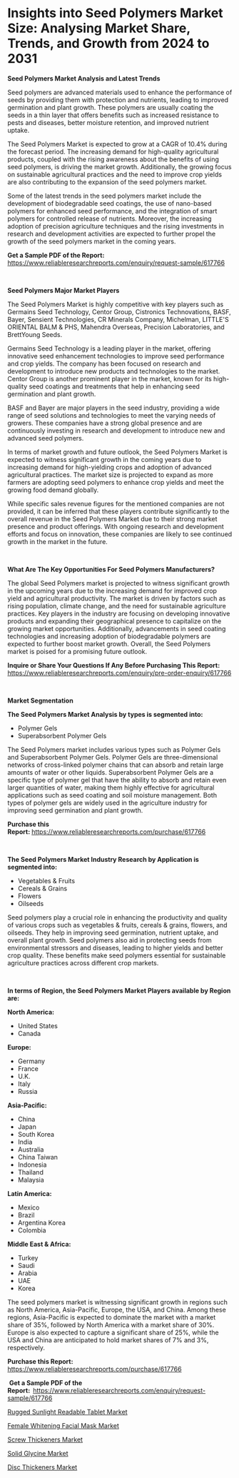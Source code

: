 <p><h1>Insights into Seed Polymers Market Size: Analysing Market Share, Trends, and Growth from 2024 to 2031</h1></p><p><strong>Seed Polymers Market Analysis and Latest Trends</strong></p>
<p><p>Seed polymers are advanced materials used to enhance the performance of seeds by providing them with protection and nutrients, leading to improved germination and plant growth. These polymers are usually coating the seeds in a thin layer that offers benefits such as increased resistance to pests and diseases, better moisture retention, and improved nutrient uptake.</p><p>The Seed Polymers Market is expected to grow at a CAGR of 10.4% during the forecast period. The increasing demand for high-quality agricultural products, coupled with the rising awareness about the benefits of using seed polymers, is driving the market growth. Additionally, the growing focus on sustainable agricultural practices and the need to improve crop yields are also contributing to the expansion of the seed polymers market.</p><p>Some of the latest trends in the seed polymers market include the development of biodegradable seed coatings, the use of nano-based polymers for enhanced seed performance, and the integration of smart polymers for controlled release of nutrients. Moreover, the increasing adoption of precision agriculture techniques and the rising investments in research and development activities are expected to further propel the growth of the seed polymers market in the coming years.</p></p>
<p><strong>Get a Sample PDF of the Report:&nbsp;</strong> <a href="https://www.reliableresearchreports.com/enquiry/request-sample/617766">https://www.reliableresearchreports.com/enquiry/request-sample/617766</a></p>
<p>&nbsp;</p>
<p><strong>Seed Polymers Major Market Players</strong></p>
<p><p>The Seed Polymers Market is highly competitive with key players such as Germains Seed Technology, Centor Group, Cistronics Technovations, BASF, Bayer, Sensient Technologies, CR Minerals Company, Michelman, LITTLE'S ORIENTAL BALM & PHS, Mahendra Overseas, Precision Laboratories, and BrettYoung Seeds. </p><p>Germains Seed Technology is a leading player in the market, offering innovative seed enhancement technologies to improve seed performance and crop yields. The company has been focused on research and development to introduce new products and technologies to the market. Centor Group is another prominent player in the market, known for its high-quality seed coatings and treatments that help in enhancing seed germination and plant growth.</p><p>BASF and Bayer are major players in the seed industry, providing a wide range of seed solutions and technologies to meet the varying needs of growers. These companies have a strong global presence and are continuously investing in research and development to introduce new and advanced seed polymers.</p><p>In terms of market growth and future outlook, the Seed Polymers Market is expected to witness significant growth in the coming years due to increasing demand for high-yielding crops and adoption of advanced agricultural practices. The market size is projected to expand as more farmers are adopting seed polymers to enhance crop yields and meet the growing food demand globally.</p><p>While specific sales revenue figures for the mentioned companies are not provided, it can be inferred that these players contribute significantly to the overall revenue in the Seed Polymers Market due to their strong market presence and product offerings. With ongoing research and development efforts and focus on innovation, these companies are likely to see continued growth in the market in the future.</p></p>
<p>&nbsp;</p>
<p><strong>What Are The Key Opportunities For Seed Polymers Manufacturers?</strong></p>
<p><p>The global Seed Polymers market is projected to witness significant growth in the upcoming years due to the increasing demand for improved crop yield and agricultural productivity. The market is driven by factors such as rising population, climate change, and the need for sustainable agriculture practices. Key players in the industry are focusing on developing innovative products and expanding their geographical presence to capitalize on the growing market opportunities. Additionally, advancements in seed coating technologies and increasing adoption of biodegradable polymers are expected to further boost market growth. Overall, the Seed Polymers market is poised for a promising future outlook.</p></p>
<p><strong>Inquire or Share Your Questions If Any Before Purchasing This Report:</strong> <a href="https://www.reliableresearchreports.com/enquiry/pre-order-enquiry/617766">https://www.reliableresearchreports.com/enquiry/pre-order-enquiry/617766</a></p>
<p>&nbsp;</p>
<p><strong>Market Segmentation</strong></p>
<p><strong>The Seed Polymers Market Analysis by types is segmented into:</strong></p>
<p><ul><li>Polymer Gels</li><li>Superabsorbent Polymer Gels</li></ul></p>
<p><p>The Seed Polymers market includes various types such as Polymer Gels and Superabsorbent Polymer Gels. Polymer Gels are three-dimensional networks of cross-linked polymer chains that can absorb and retain large amounts of water or other liquids. Superabsorbent Polymer Gels are a specific type of polymer gel that have the ability to absorb and retain even larger quantities of water, making them highly effective for agricultural applications such as seed coating and soil moisture management. Both types of polymer gels are widely used in the agriculture industry for improving seed germination and plant growth.</p></p>
<p><strong>Purchase this Report:&nbsp;</strong><a href="https://www.reliableresearchreports.com/purchase/617766">https://www.reliableresearchreports.com/purchase/617766</a></p>
<p>&nbsp;</p>
<p><strong>The Seed Polymers Market Industry Research by Application is segmented into:</strong></p>
<p><ul><li>Vegetables & Fruits</li><li>Cereals & Grains</li><li>Flowers</li><li>Oilseeds</li></ul></p>
<p><p>Seed polymers play a crucial role in enhancing the productivity and quality of various crops such as vegetables & fruits, cereals & grains, flowers, and oilseeds. They help in improving seed germination, nutrient uptake, and overall plant growth. Seed polymers also aid in protecting seeds from environmental stressors and diseases, leading to higher yields and better crop quality. These benefits make seed polymers essential for sustainable agriculture practices across different crop markets.</p></p>
<p>&nbsp;</p>
<p><strong>In terms of Region, the Seed Polymers Market Players available by Region are:</strong></p>
<p>
    <p> <strong> North America: </strong>
        <ul>
            <li>United States</li>
            <li>Canada</li>
        </ul>
        </p> 
    <p> <strong> Europe: </strong>
        <ul>
            <li>Germany</li>
            <li>France</li>
            <li>U.K.</li>
            <li>Italy</li>
            <li>Russia</li>
        </ul>
        </p> 
    <p> <strong> Asia-Pacific: </strong>
        <ul>
            <li>China</li>
            <li>Japan</li>
            <li>South Korea</li>
            <li>India</li>
            <li>Australia</li>
            <li>China Taiwan</li>
            <li>Indonesia</li>
            <li>Thailand</li>
            <li>Malaysia</li>
        </ul>
        </p> 
    <p> <strong> Latin America: </strong>
        <ul>
            <li>Mexico</li>
            <li>Brazil</li>
            <li>Argentina Korea</li>
            <li>Colombia</li>
        </ul>
        </p> 
    <p> <strong> Middle East & Africa: </strong>
        <ul>
            <li>Turkey</li>
            <li>Saudi</li>
            <li>Arabia</li>
            <li>UAE</li>
            <li>Korea</li>
        </ul>
    </p>
    </p>
<p><p>The seed polymers market is witnessing significant growth in regions such as North America, Asia-Pacific, Europe, the USA, and China. Among these regions, Asia-Pacific is expected to dominate the market with a market share of 35%, followed by North America with a market share of 30%. Europe is also expected to capture a significant share of 25%, while the USA and China are anticipated to hold market shares of 7% and 3%, respectively.</p></p>
<p><strong>Purchase this Report: </strong><a href="https://www.reliableresearchreports.com/purchase/617766">https://www.reliableresearchreports.com/purchase/617766</a></p>
<p>&nbsp;<strong>Get a Sample PDF of the Report:&nbsp;&nbsp;</strong><a href="https://www.reliableresearchreports.com/enquiry/request-sample/617766">https://www.reliableresearchreports.com/enquiry/request-sample/617766</a></p>
<p><strong></strong></p>
<p><p><a href="https://florentine-yuzu-f42.notion.site/Rugged-Sunlight-Readable-Tablet-Market-Size-Growth-and-Forecast-from-2024-2031-955afde20b5a4edea8616edb48a5f17b">Rugged Sunlight Readable Tablet Market</a></p><p><a href="https://view.publitas.com/reportprime-1/female-whitening-facial-mask-market-with-the-goal-of-estimating-the-market-size-and-future-growth-potential-of-various-market-segments-based-on-component-applications-end-user-and-region/">Female Whitening Facial Mask Market</a></p><p><a href="https://github.com/dx0328/Market-Research-Report-List-1/blob/main/screw-thickeners-market.md">Screw Thickeners Market</a></p><p><a href="https://fuschia-pecorino-a6d.notion.site/Solid-Glycine-Market-Research-Report-Provides-thorough-Industry-Overview-which-offers-an-In-Depth-A-f900dc9ba0ec4796b2c02c8ceb554dcc">Solid Glycine Market</a></p><p><a href="https://github.com/juancolorado15/Market-Research-Report-List-1/blob/main/disc-thickeners-market.md">Disc Thickeners Market</a></p></p>